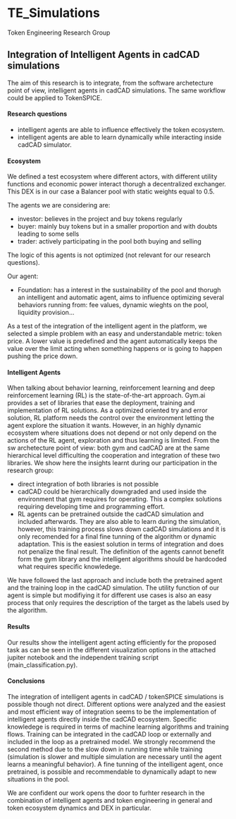 # TE_Simulations
Token Engineering Research Group

## Integration of Intelligent Agents in cadCAD simulations

The aim of this research is to integrate, from the software archetecture point of view, intelligent agents in cadCAD simulations. The same workflow could be applied to TokenSPICE. 

#### Research questions

- intelligent agents are able to influence effectively the token ecosystem.
- intelligent agents are able to learn dynamically while interacting inside cadCAD simulator.

#### Ecosystem

We defined a test ecosystem where different actors, with different utility functions and economic power interact thorugh a decentralized exchanger. This DEX is in our case a Balancer pool with static weights equal to 0.5.

The agents we are considering are:
- investor: believes in the project and buy tokens regularly
- buyer: mainly buy tokens but in a smaller proportion and with doubts leading to some sells
- trader: actively participating in the pool both buying and selling

The logic of this agents is not optimized (not relevant for our research questions). 

Our agent:
- Foundation: has a interest in the sustainability of the pool and thorugh an intelligent and automatic agent, aims to influence optimizing several behaviors running from: fee values, dynamic wieghts on the pool, liquidity provision...

As a test of the integration of the intelligent agent in the platform, we selected a simple problem with an easy and understandable metric: token price. A lower value is predefined and the agent automatically keeps the value over the limit acting when something happens or is going to happen pushing the price down.

#### Intelligent Agents

When talking about behavior learning, reinforcement learning and deep reinforcement learning (RL) is the state-of-the-art approach. Gym.ai provides a set of libraries that ease the deployment, training and implementation of RL solutions. As a optimized oriented try and error solution, RL platform needs the control over the environment letting the agent explore the situation it wants. However, in an highly dynamic ecosystem where situations does not depend or not only depend on the actions of the RL agent, exploration and thus learning is limited. From the sw archetecture point of view: both gym and cadCAD are at the same hierarchical level difficulting the cooperation and integration of these two libraries. We show here the insights learnt during our participation in the research group:

- direct integration of both libraries is not possible
- cadCAD could be hierarchically downgraded and used inside the environment that gym requires for operating. This a complex solutions requiring developing time and programming effort.
- RL agents can be pretrained outside the cadCAD simulation and included afterwards. They are also able to learn during the simulation, however, this training process slows down cadCAD simulations and it is only recomended for a final fine tunning of the algorithm or dynamic adaptation. This is the easiest solution in terms of integration and does not penalize the final result. The definition of the agents cannot benefit form the gym library and the intelligent algorithms should be hardcoded what requires specific knowledege.

We have followed the last approach and include both the pretrained agent and the training loop in the cadCAD simulation. The utility function of our agent is simple but modifiying it for different use cases is also an easy process that only requires the description of the target as the labels used by the algorithm.

#### Results

Our results show the intelligent agent acting efficiently for the proposed task as can be seen in the different visualization options in the attached jupiter notebook and the independent training script (main_classification.py).

#### Conclusions

The integration of intelligent agents in cadCAD / tokenSPICE simulations is possible though not direct. Different options were analyzed and the easiest and most efficient way of integration seems to be the implementation of intelligent agents directly inside the cadCAD ecosystem. Specific knowledege is required in terms of machine learning algorithms and training flows. Training can be integrated in the cadCAD loop or externally and included in the loop as a pretrained model. We strongly recommend the second method due to the slow down in running time while training (simulation is slower and multiple simulation are necessary until the agent learns a meaningful behavior). A fine tunning of the intelligent agent, once pretrained, is possible and recommendable to dynamically adapt to new situations in the pool.

We are confident our work opens the door to furhter research in the combination of intelligent agents and token engineering in general and token ecosystem dynamics and DEX in particular.